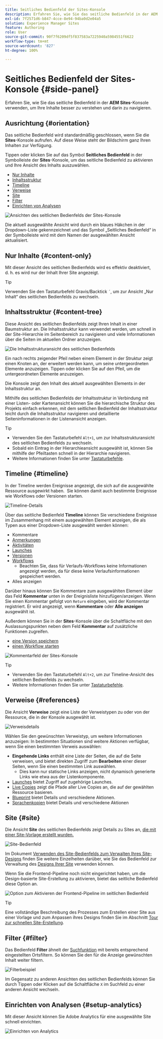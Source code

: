 ```yaml
---
title: Seitliches Bedienfeld der Sites-Konsole
description: Erfahren Sie, wie Sie das seitliche Bedienfeld in der AEM Sites-Konsole verwenden können, um Ihre Inhalte besser zu verstehen und darin zu navigieren.
exl-id: 7f2571d6-b847-4cce-8e94-94ba0d2e04a5
solution: Experience Manager Sites
feature: Authoring
role: User
source-git-commit: 90f7f6209df5f837583a7225940a5984551f6622
workflow-type: tm+mt
source-wordcount: '827'
ht-degree: 100%

---
```


# Seitliches Bedienfeld der Sites-Konsole {#side-panel}

Erfahren Sie, wie Sie das seitliche Bedienfeld in der **AEM Sites**-Konsole verwenden, um Ihre Inhalte besser zu verstehen und darin zu navigieren.

## Ausrichtung {#orientation}

Das seitliche Bedienfeld wird standardmäßig geschlossen, wenn Sie die **Sites**-Konsole aufrufen. Auf diese Weise steht der Bildschirm ganz Ihren Inhalten zur Verfügung.

Tippen oder klicken Sie auf das Symbol **Seitliches Bedienfeld** in der Symbolleiste der **Sites**-Konsole, um das seitliche Bedienfeld zu aktivieren und Ihre Ansicht des Inhalts auszuwählen.

* [Nur Inhalte](#content-only)
* [Inhaltsstruktur](#content-tree)
* [Timeline](#timeline)
* [Verweise](#references)
* [Site](#site)
* [Filter](#filter)
* [Einrichten von Analysen](#setup-analytics)

![Ansichten des seitlichen Bedienfelds der Sites-Konsole](assets/sites-console-side-panel-views.png)

Die aktuell ausgewählte Ansicht wird durch ein blaues Häkchen in der Dropdown-Liste gekennzeichnet und das Symbol „Seitliches Bedienfeld“ in der Symbolleiste wird mit dem Namen der ausgewählten Ansicht aktualisiert.

## Nur Inhalte {#content-only}

Mit dieser Ansicht des seitlichen Bedienfelds wird es effektiv deaktiviert, d. h. es wird nur der Inhalt Ihrer Site angezeigt.

>[!TIP]
>
>Verwenden Sie den Tastaturbefehl Gravis/Backtick `´`, um zur Ansicht „Nur Inhalt“ des seitlichen Bedienfelds zu wechseln.

## Inhaltsstruktur {#content-tree}

Diese Ansicht des seitlichen Bedienfelds zeigt Ihren Inhalt in einer Baumstruktur an. Die Inhaltsstruktur kann verwendet werden, um schnell in der Site-Hierarchie im Seitenbereich zu navigieren und viele Informationen über die Seiten im aktuellen Ordner anzuzeigen.

![Die Inhaltsstrukturansicht des seitlichen Bedienfelds](assets/console-side-panel-content-tree.png)

Ein nach rechts zeigender Pfeil neben einem Element in der Struktur zeigt einen Knoten an, der erweitert werden kann, um seine untergeordneten Elemente anzuzeigen. Tippen oder klicken Sie auf den Pfeil, um die untergeordneten Elemente anzuzeigen.

Die Konsole zeigt den Inhalt des aktuell ausgewählten Elements in der Inhaltsstruktur an.

Mithilfe des seitlichen Bedienfelds der Inhaltsstruktur in Verbindung mit einer Listen- oder Kartenansicht können Sie die hierarchische Struktur des Projekts einfach erkennen, mit dem seitlichen Bedienfeld der Inhaltsstruktur leicht durch die Inhaltsstruktur navigieren und detaillierte Seiteninformationen in der Listenansicht anzeigen.

>[!TIP]
>
>* Verwenden Sie den Tastaturbefehl `Alt+1`, um zur Inhaltsstrukturansicht des seitlichen Bedienfelds zu wechseln.
>* Sobald ein Eintrag in der Hierarchieansicht ausgewählt ist, können Sie mithilfe der Pfeiltasten schnell in der Hierarchie navigieren.
>* Weitere Informationen finden Sie unter [Tastaturbefehle](/help/sites-cloud/authoring/sites-console/keyboard-shortcuts.md).

## Timeline {#timeline}

In der Timeline werden Ereignisse angezeigt, die sich auf die ausgewählte Ressource ausgewirkt haben.  Sie können damit auch bestimmte Ereignisse wie Workflows oder Versionen starten.

![Timeline-Details](/help/sites-cloud/authoring/assets/timeline-detail.png)

Über das seitliche Bedienfeld **Timeline** können Sie verschiedene Ereignisse im Zusammenhang mit einem ausgewählten Element anzeigen, die als Typen aus einer Dropdown-Liste ausgewählt werden können:

* Kommentare
* [Anmerkungen](/help/sites-cloud/authoring/page-editor/annotations.md)
* [Aktivitäten](/help/sites-cloud/authoring/personalization/activities.md)
* [Launches](/help/sites-cloud/authoring/launches/overview.md)
* [Versionen](/help/sites-cloud/authoring/sites-console/page-versions.md)
* [Workflows](/help/sites-cloud/authoring/workflows/overview.md)
   * Beachten Sie, dass für Verlaufs-Workflows keine Informationen angezeigt werden, da für diese keine Verlaufsinformationen gespeichert werden.<!--With the exception of [transient workflows](/help/sites-developing/workflows.md#transient-workflows) as no history information is saved for these-->
* Alles anzeigen

Darüber hinaus können Sie Kommentare zum ausgewählten Element über das Feld **Kommentar** unten in der Ereignisliste hinzufügen/anzeigen. Wenn Sie einen Kommentar gefolgt von `Return` eingeben, wird der Kommentar registriert. Er wird angezeigt, wenn **Kommentare** oder **Alle anzeigen** ausgewählt ist.

Außerdem können Sie in der **Sites**-Konsole über die Schaltfläche mit den Auslassungspunkten neben dem Feld **Kommentar** auf zusätzliche Funktionen zugreifen.

* [eine Version speichern](/help/sites-cloud/authoring/sites-console/page-versions.md)
* [einen Workflow starten](/help/sites-cloud/authoring/workflows/applying.md)

![Kommentarfeld der Sites-Konsole](assets/sites-console-comment-ellipsis.png)

>[!TIP]
>
>* Verwenden Sie den Tastaturbefehl `Alt+2`, um zur Timeline-Ansicht des seitlichen Bedienfelds zu wechseln.
>* Weitere Informationen finden Sie unter [Tastaturbefehle](/help/sites-cloud/authoring/sites-console/keyboard-shortcuts.md).

## Verweise {#references}

Die Ansicht **Verweise** zeigt eine Liste der Verweistypen zu oder von der Ressource, die in der Konsole ausgewählt ist.

![Verweisdetails](assets/console-side-panel-references-detail.png)

Wählen Sie den gewünschten Verweistyp, um weitere Informationen anzuzeigen: In bestimmten Situationen sind weitere Aktionen verfügbar, wenn Sie einen bestimmten Verweis auswählen:

* **Eingehende Links** enthält eine Liste der Seiten, die auf die Seite verweisen, und bietet direkten Zugriff zum **Bearbeiten** einer dieser Seiten, wenn Sie einen bestimmten Link auswählen.
   * Dies kann nur statische Links anzeigen, nicht dynamisch generierte Links wie etwa aus der Listenkomponente.
* [Launches](/help/sites-cloud/authoring/launches/overview.md) bietet Zugriff auf zugehörige Launches.
* [Live Copies](/help/sites-cloud/administering/msm/overview.md) zeigt die Pfade aller Live Copies an, die auf der gewählten Ressource basieren.
* [Blueprint](/help/sites-cloud/administering/msm/best-practices.md) bietet Details und verschiedene Aktionen.
* [Sprachenkopien](/help/sites-cloud/administering/translation/managing-projects.md#creating-translation-projects-using-the-references-panel) bietet Details und verschiedene Aktionen

## Site {#site}

Die Ansicht **Site** des seitlichen Bedienfelds zeigt Details zu Sites an, [die mit einer Site-Vorlage erstellt wurden.](/help/sites-cloud/administering/site-creation/create-site.md)

![Site-Bedienfeld](assets/console-side-panel-site-paenl.png)

Im Dokument [Verwenden des Site-Bedienfelds zum Verwalten Ihres Site-Designs](/help/sites-cloud/administering/site-creation/site-rail.md) finden Sie weitere Einzelheiten darüber, wie Sie das Bedienfeld zur Verwaltung des [Designs Ihrer Site](/help/sites-cloud/administering/site-creation/site-themes.md) verwenden können.

Wenn Sie die Frontend-Pipeline noch nicht eingerichtet haben, um die Design-basierte Site-Erstellung zu aktivieren, bietet das seitliche Bedienfeld diese Option an.

![Option zum Aktivieren der Frontend-Pipeline im seitlichen Bedienfeld](assets/sites-console-side-panel-site.png)

>[!TIP]
>
>Eine vollständige Beschreibung des Prozesses zum Erstellen einer Site aus einer Vorlage und zum Anpassen ihres Designs finden Sie im Abschnitt [Tour zur schnellen Site-Erstellung](/help/journey-sites/quick-site/overview.md).

## Filter {#filter}

Das Bedienfeld **Filter** ähnelt der [Suchfunktion](/help/sites-cloud/authoring/search.md) mit bereits entsprechend eingestellten Ortsfiltern. So können Sie den für die Anzeige gewünschten Inhalt weiter filtern.

![Filterbeispiel](assets/console-side-panel-filter.png)

Im Gegensatz zu anderen Ansichten des seitlichen Bedienfelds können Sie durch Tippen oder Klicken auf die Schaltfläche `X` im Suchfeld zu einer anderen Ansicht wechseln.

## Einrichten von Analysen {#setup-analytics}

Mit dieser Ansicht können Sie Adobe Analytics für eine ausgewählte Site schnell einrichten.

![Einrichten von Analytics](assets/sites-console-side-panel-setup-analytics.png)
